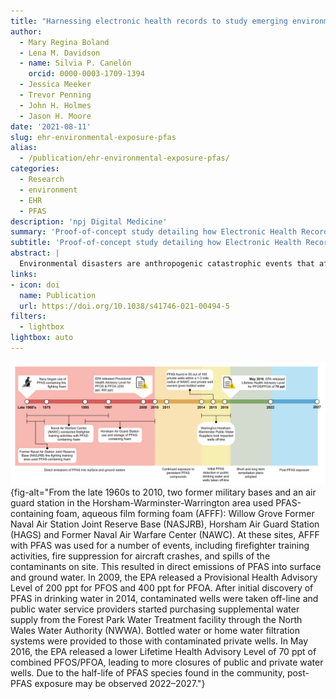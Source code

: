 ```yaml
---
title: "Harnessing electronic health records to study emerging environmental disasters: a proof of concept with perfluoroalkyl substances (PFAS)"
author:
  - Mary Regina Boland
  - Lena M. Davidson
  - name: Silvia P. Canelón
    orcid: 0000-0003-1709-1394
  - Jessica Meeker
  - Trevor Penning
  - John H. Holmes
  - Jason H. Moore
date: '2021-08-11'
slug: ehr-environmental-exposure-pfas
alias:
  - /publication/ehr-environmental-exposure-pfas/
categories:
  - Research
  - environment
  - EHR
  - PFAS
description: 'npj Digital Medicine'
summary: 'Proof-of-concept study detailing how Electronic Health Record (EHR) data can be leveraged to study the impacts of environmental disasters like widespread exposure perfluoroalkyl substances (PFAS).'
subtitle: 'Proof-of-concept study detailing how Electronic Health Record (EHR) data can be leveraged to study the impacts of environmental disasters like widespread exposure to perfluoroalkyl substances (PFAS).'
abstract: |
  Environmental disasters are anthropogenic catastrophic events that affect health. Famous disasters include the Seveso disaster and the Fukushima-Daiichi nuclear meltdown, which had disastrous health consequences. Traditional methods for studying environmental disasters are costly and time-intensive. We propose the use of electronic health records (EHR) and informatics methods to study the health effects of emergent environmental disasters in a cost-effective manner. An emergent environmental disaster is exposure to perfluoroalkyl substances (PFAS) in the Philadelphia area. Penn Medicine (PennMed) comprises multiple hospitals and facilities within the Philadelphia Metropolitan area, including over three thousand PFAS-exposed women living in one of the highest PFAS exposure areas nationwide. We developed a high-throughput method that utilizes only EHR data to evaluate the disease risk in this heavily exposed population. We replicated all five disease/conditions implicated by PFAS exposure, including hypercholesterolemia, thyroid disease, proteinuria, kidney disease and colitis, either directly or via closely related diagnoses. Using EHRs coupled with informatics enables the health impacts of environmental disasters to be more easily studied in large cohorts versus traditional methods that rely on interviews and expensive serum-based testing. By reducing cost and increasing the diversity of individuals included in studies, we can overcome many of the hurdles faced by previous studies, including a lack of racial and ethnic diversity. This proof-of-concept study confirms that EHRs can be used to study human health and disease impacts of environmental disasters and produces equivalent disease-exposure knowledge to prospective epidemiology studies while remaining cost-effective. 
links:
- icon: doi
  name: Publication
  url: https://doi.org/10.1038/s41746-021-00494-5
filters:
  - lightbox
lightbox: auto
---
```


![Horsham-Warminster-Warrington area PFAS exposure timeline](featured.png){fig-alt="From the late 1960s to 2010, two former military bases and an air guard station in the Horsham-Warminster-Warrington area used PFAS-containing foam, aqueous film forming foam (AFFF): Willow Grove Former Naval Air Station Joint Reserve Base (NASJRB), Horsham Air Guard Station (HAGS) and Former Naval Air Warfare Center (NAWC). At these sites, AFFF with PFAS was used for a number of events, including firefighter training activities, fire suppression for aircraft crashes, and spills of the contaminants on site. This resulted in direct emissions of PFAS into surface and ground water. In 2009, the EPA released a Provisional Health Advisory Level of 200 ppt for PFOS and 400 ppt for PFOA. After initial discovery of PFAS in drinking water in 2014, contaminated wells were taken off-line and public water service providers started purchasing supplemental water supply from the Forest Park Water Treatment facility through the North Wales Water Authority (NWWA). Bottled water or home water filtration systems were provided to those with contaminated private wells. In May 2016, the EPA released a lower Lifetime Health Advisory Level of 70 ppt of combined PFOS/PFOA, leading to more closures of public and private water wells. Due to the half-life of PFAS species found in the community, post-PFAS exposure may be observed 2022–2027."}
